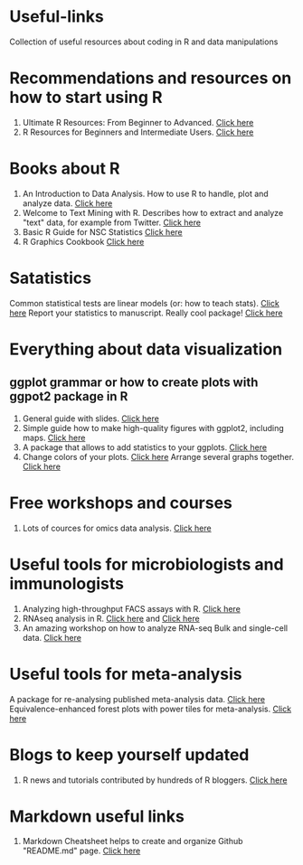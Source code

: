# Useful-links
Collection of useful resources about coding in R and data manipulations 

# **Recommendations and resources on how to start using R**

1. Ultimate R Resources: From Beginner to Advanced. [Click here](https://thatdatatho.com/2020/05/16/r-resources-beginner-advanced/)
2. R Resources for Beginners and Intermediate Users. [Click here](https://martindevaux.com/2021/01/r_resources_beginners_intermediate/)

# **Books about R**

1. An Introduction to Data Analysis. How to use R to handle, plot and analyze data. [Click here](https://michael-franke.github.io/intro-data-analysis/index.html)
2. Welcome to Text Mining with R. Describes how to extract and analyze "text" data, for example from Twitter. [Click here](https://www.tidytextmining.com/index.html)
3. Basic R Guide for NSC Statistics [Click here](https://bookdown.org/dli/rguide/)
4. R Graphics Cookbook [Click here](https://r-graphics.org/)

# **Satatistics**

Common statistical tests are linear models (or: how to teach stats). [Click here](https://lindeloev.github.io/tests-as-linear/)
Report your statistics to manuscript. Really cool package! [Click here](https://github.com/easystats/report)

# **Everything about data visualization**
   ## ggplot grammar or how to create plots with ggpot2 package in R
1. General guide with slides. [Click here](https://evamaerey.github.io/ggplot2_grammar_guide/about)
2. Simple guide how to make high-quality figures with ggplot2, including maps. [Click here](https://ben-williams.github.io/updated_ggplot_figures.html)
3. A package that allows to add statistics to your ggplots. [Click here](https://github.com/IndrajeetPatil/ggstatsplot)
4. Change colors of your plots. [Click here](https://www.datanovia.com/en/blog/ggplot-colors-best-tricks-you-will-love/)
Arrange several graphs together. [Click here](https://gotellilab.github.io/GotelliLabMeetingHacks/NickGotelli/ggplotPatchwork.html)


# **Free workshops and courses**

1. Lots of cources for omics data analysis. [Click here](http://app.orchestra.cancerdatasci.org/)


# **Useful tools for microbiologists and immunologists**

1. Analyzing high-throughput FACS assays with R. [Click here](https://jchellmuth.com/posts/FACS-with-R/)
2. RNAseq analysis in R. [Click here](https://bioinformatics-core-shared-training.github.io/RNAseq-R/) and [Click here](https://combine-australia.github.io/RNAseq-R/)
3. An amazing workshop on how to analyze RNA-seq Bulk and single-cell data. [Click here](https://stemangiola.github.io/rpharma2020_tidytranscriptomics/articles/tidytranscriptomics.html#reproducibility-1)

# **Useful tools for meta-analysis**

A package for re-analysing published meta-analysis data. [Click here](https://github.com/dsquintana/metameta)
Equivalence-enhanced forest plots with power tiles for meta-analysis. [Click here](https://www.dsquintana.blog/equivalence-enhanced-forest-plots-with-power-tiles/)

# **Blogs to keep yourself updated**

1. R news and tutorials contributed by hundreds of R bloggers. [Click here](https://www.r-bloggers.com/)

# **Markdown useful links**

1. Markdown Cheatsheet helps to create and organize Github "README.md" page. [Click here](https://github.com/adam-p/markdown-here/wiki/Markdown-Cheatsheet)

